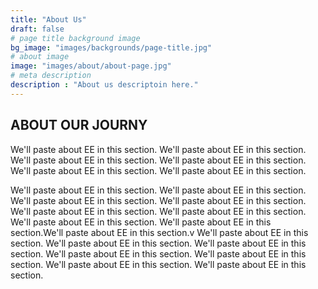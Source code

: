 ```yaml
---
title: "About Us"
draft: false
# page title background image
bg_image: "images/backgrounds/page-title.jpg"
# about image
image: "images/about/about-page.jpg"
# meta description
description : "About us descriptoin here."
---
```


## ABOUT OUR JOURNY

We'll paste about EE in this section. We'll paste about EE in this section. We'll paste about EE in this section. We'll paste about EE in this section. We'll paste about EE in this section. We'll paste about EE in this section.

We'll paste about EE in this section. We'll paste about EE in this section. We'll paste about EE in this section. We'll paste about EE in this section. We'll paste about EE in this section. We'll paste about EE in this section.
We'll paste about EE in this section. We'll paste about EE in this section.We'll paste about EE in this section.v We'll paste about EE in this section. We'll paste about EE in this section.
We'll paste about EE in this section. We'll paste about EE in this section. We'll paste about EE in this section. We'll paste about EE in this section. We'll paste about EE in this section.
